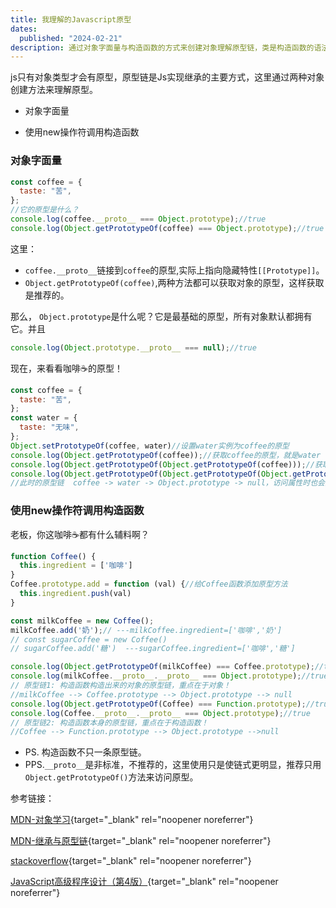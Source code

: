 ```yaml
---
title: 我理解的Javascript原型
dates:
  published: "2024-02-21"
description: 通过对象字面量与构造函数的方式来创建对象理解原型链，类是构造函数的语法糖，类之间的继承extend是构建原型链的一种方式。
---
```



js只有对象类型才会有原型，原型链是Js实现继承的主要方式，这里通过两种对象创建方法来理解原型。

- 对象字面量

- 使用new操作符调用构造函数

### 对象字面量

```javascript
const coffee = {
  taste: "苦",
};
//它的原型是什么？
console.log(coffee.__proto__ === Object.prototype);//true
console.log(Object.getPrototypeOf(coffee) === Object.prototype);//true
```

这里：

- `coffee.__proto__`链接到`coffee`的原型,实际上指向隐藏特性`[[Prototype]]`。
- `Object.getPrototypeOf(coffee)`,两种方法都可以获取对象的原型，这样获取是推荐的。

那么， `Object.prototype`是什么呢？它是最基础的原型，所有对象默认都拥有它。并且

```javascript
console.log(Object.prototype.__proto__ === null);//true
```

现在，来看看咖啡☕️的原型！

```javascript
const coffee = {
  taste: "苦",
};
const water = {
  taste: "无味",
};
Object.setPrototypeOf(coffee, water)//设置water实例为coffee的原型
console.log(Object.getPrototypeOf(coffee));//获取coffee的原型，就是water
console.log(Object.getPrototypeOf(Object.getPrototypeOf(coffee)));//获取water的原型，就是Object.prototype
console.log(Object.getPrototypeOf(Object.getPrototypeOf(Object.getPrototypeOf(coffee))));//获取Object.prototype的原型，就是null
//此时的原型链  coffee -> water -> Object.prototype -> null，访问属性时也会按照原型链依次查找
```

<!-- > ⚠️这里是我之前自己疑惑，可看可不看，现在只要知道原型链就行。
> `coffee[[Prototype]]`即coffee的原型是water，那么`water[[Prototype]]`应该是`Object`啊,为什么是`Object.prototype`?
>
> ```javascript
> console.log(Object.getPrototypeOf(coffee) === water);//true
> console.log(Object.getPrototypeOf(water) === Object.prototype);//true
> ``` -->

### 使用new操作符调用构造函数

老板，你这咖啡☕️都有什么辅料啊？

```javascript
function Coffee() {
  this.ingredient = ['咖啡']
}
Coffee.prototype.add = function (val) {//给Coffee函数添加原型方法
  this.ingredient.push(val)
}

const milkCoffee = new Coffee();
milkCoffee.add('奶');// ---milkCoffee.ingredient=['咖啡','奶']
// const sugarCoffee = new Coffee()
// sugarCoffee.add('糖')  ---sugarCoffee.ingredient=['咖啡','糖']

console.log(Object.getPrototypeOf(milkCoffee) === Coffee.prototype);//true
console.log(milkCoffee.__proto__.__proto__ === Object.prototype);//true
// 原型链1: 构造函数构造出来的对象的原型链，重点在于对象！  
//milkCoffee --> Coffee.prototype --> Object.prototype --> null
console.log(Object.getPrototypeOf(Coffee) === Function.prototype);//true
console.log(Coffee.__proto__.__proto__ === Object.prototype);//true
// 原型链2: 构造函数本身的原型链，重点在于构造函数！
//Coffee --> Function.prototype --> Object.prototype -->null
```

- PS. 构造函数不只一条原型链。
- PPS.`__proto__`是非标准，不推荐的，这里使用只是使链式更明显，推荐只用`Object.getPrototypeOf()`方法来访问原型。

参考链接：

[MDN-对象学习](https://developer.mozilla.org/zh-CN/docs/Learn/JavaScript/Objects/Object_prototypes#%E5%8E%9F%E5%9E%8B%E9%93%BE){target="_blank" rel="noopener noreferrer"}

[MDN-继承与原型链](https://developer.mozilla.org/zh-CN/docs/Web/JavaScript/Inheritance_and_the_prototype_chain#%E5%9F%BA%E4%BA%8E%E5%8E%9F%E5%9E%8B%E9%93%BE%E7%9A%84%E7%BB%A7%E6%89%BF){target="_blank" rel="noopener noreferrer"}

[stackoverflow](https://stackoverflow.com/questions/74687668/what-is-the-prototype-chain-for-a-function-constructor){target="_blank" rel="noopener noreferrer"}

[JavaScript高级程序设计（第4版）](https://book.douban.com/subject/35175321/){target="_blank" rel="noopener noreferrer"}
